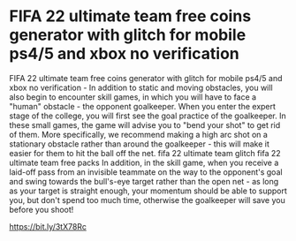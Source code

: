 # FIFA 22 ultimate team free coins generator with glitch for mobile ps4/5 and xbox no verification

FIFA 22 ultimate team free coins generator with glitch for mobile ps4/5 and xbox no verification - In addition to static and moving obstacles, you will also begin to encounter skill games, in which you will have to face a "human" obstacle - the opponent goalkeeper. When you enter the expert stage of the college, you will first see the goal practice of the goalkeeper. In these small games, the game will advise you to "bend your shot" to get rid of them. More specifically, we recommend making a high arc shot on a stationary obstacle rather than around the goalkeeper - this will make it easier for them to hit the ball off the net. fifa 22 ultimate team glitch fifa 22 ultimate team free packs
In addition, in the skill game, when you receive a laid-off pass from an invisible teammate on the way to the opponent's goal and swing towards the bull's-eye target rather than the open net - as long as your target is straight enough, your momentum should be able to support you, but don't spend too much time, otherwise the goalkeeper will save you before you shoot!

https://bit.ly/3tX78Rc

